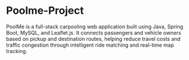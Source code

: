 # Poolme-Project
PoolMe is a full-stack carpooling web application built using Java, Spring Boot, MySQL, and Leaflet.js. It connects passengers and vehicle owners based on pickup and destination routes, helping reduce travel costs and traffic congestion through intelligent ride matching and real-time map tracking.
